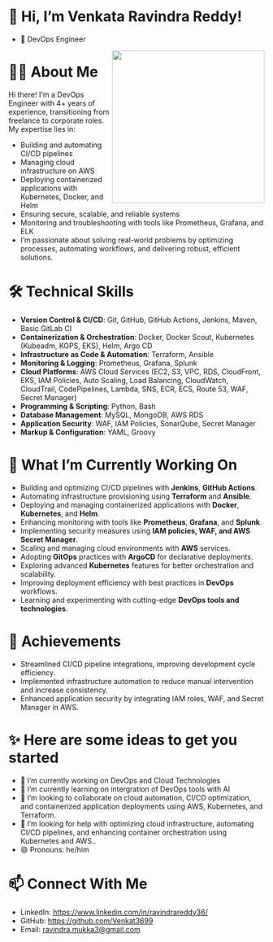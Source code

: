👋 Hi, I’m Venkata Ravindra Reddy!
===================================
- 🌟 DevOps Engineer
<img align="right" height="300" width="300" src="https://github.com/user-attachments/assets/63d9f23b-3a30-4d6e-aa13-524c3469f436" />

👨‍💻 About Me
============
Hi there! I'm a DevOps Engineer with 4+ years of experience, transitioning from freelance to corporate roles. My expertise lies in:
- Building and automating CI/CD pipelines
- Managing cloud infrastructure on AWS
- Deploying containerized applications with Kubernetes, Docker, and Helm
- Ensuring secure, scalable, and reliable systems
- Monitoring and troubleshooting with tools like Prometheus, Grafana, and ELK
- I’m passionate about solving real-world problems by optimizing processes, automating workflows, and delivering robust, efficient solutions.

🛠️ Technical Skills
=====================
- **Version Control & CI/CD**: Git, GitHub, GitHub Actions, Jenkins, Maven, Basic GitLab CI
- **Containerization & Orchestration**: Docker, Docker Scout, Kubernetes (Kubeadm, KOPS, EKS), Helm, Argo CD
- **Infrastructure as Code & Automation**: Terraform, Ansible
- **Monitoring & Logging**: Prometheus, Grafana, Splunk
- **Cloud Platforms**: AWS Cloud Services (EC2, S3, VPC, RDS, CloudFront, EKS, IAM Policies, Auto Scaling, Load Balancing, CloudWatch, CloudTrail, CodePipelines, Lambda, SNS, ECR, ECS, Route 53, WAF, Secret Manager)
- **Programming & Scripting**: Python, Bash
- **Database Management**: MySQL, MongoDB, AWS RDS
- **Application Security**: WAF, IAM Policies, SonarQube, Secret Manager
- **Markup & Configuration**: YAML, Groovy

🔧 What I’m Currently Working On
=================================
- Building and optimizing CI/CD pipelines with **Jenkins**, **GitHub Actions**.
- Automating infrastructure provisioning using **Terraform** and **Ansible**.
- Deploying and managing containerized applications with **Docker**, **Kubernetes**, and **Helm**.
- Enhancing monitoring with tools like **Prometheus**, **Grafana**, and **Splunk**.
- Implementing security measures using **IAM policies, WAF, and AWS Secret Manager**.
- Scaling and managing cloud environments with **AWS** services.
- Adopting **GitOps** practices with **ArgoCD** for declarative deployments.
- Exploring advanced **Kubernetes** features for better orchestration and scalability.
- Improving deployment efficiency with best practices in **DevOps** workflows.
- Learning and experimenting with cutting-edge **DevOps tools and technologies**.

🌟 Achievements
================================
- Streamlined CI/CD pipeline integrations, improving development cycle efficiency.
- Implemented infrastructure automation to reduce manual intervention and increase consistency.
- Enhanced application security by integrating IAM roles, WAF, and Secret Manager in AWS.

✨ Here are some ideas to get you started
==========================================

- 🔭 I’m currently working on DevOps and Cloud Technologies
- 🌱 I’m currently learning on intergration of DevOps tools with AI
- 👯 I’m looking to collaborate on cloud automation, CI/CD optimization, and containerized application deployments using AWS, Kubernetes, and Terraform.
- 🤔 I’m looking for help with optimizing cloud infrastructure, automating CI/CD pipelines, and enhancing container orchestration using Kubernetes and AWS..
- 😄 Pronouns: he/him
  

📫 Connect With Me
===================
- LinkedIn: https://www.linkedin.com/in/ravindrareddy36/
- GitHub: https://github.com/Venkat3699
- Email: ravindra.mukka3@gmail.com
